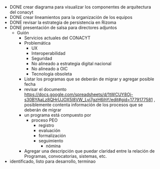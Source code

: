 - DONE crear diagrama para visualizar los componentes de arquitectura del conacyt
- DONE crear lineamientos para la organización de los equipos
- DONE revisar la estrategia de persistencia en Rizoma
- DONE presentación de salsa para directores adjuntos
	- Guión
		- Servicios actuales del CONACYT
		- Problemática
			- UX
			- Interoperabilidad
			- Seguridad
			- No alineado a estrategia digital nacional
			- No alineado a OIC
			- Tecnología obsoleta
		- Listar los programas que se deberán de migrar y agregar posible fecha
		- revisar el documento https://docs.google.com/spreadsheets/d/1tWCUY8Oj-s30BYAaLz8QHrUJOX5l8VW_Lyi7gzH6ihY/edit#gid=1779177581 , posiblemente contenta información de los procesos que se deberán de migrar
		- un programa está compuesto por
			- proceso PEO
				- registro
				- evaluación
				- formalización
				- seguimiento
					- nómina
		- Agregar una descripción que puedar claridad entre la relación de Programas, convocatorias, sistemas, etc.
- identificado, listo para desarrollo, terminao